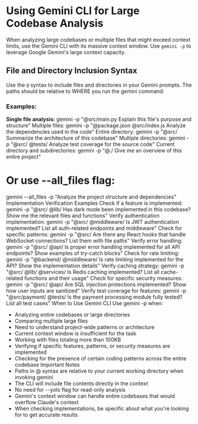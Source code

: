 # Using Gemini CLI for Large Codebase Analysis

When analyzing large codebases or multiple files that might exceed context limits, use the Gemini CLI with its massive context window. Use `gemini -p` to leverage Google Gemini's large context capacity.

## File and Directory Inclusion Syntax

Use the `@` syntax to include files and directories in your Gemini prompts. The paths should be relative to WHERE you run the  gemini command:

### Examples:

**Single file analysis:**
gemini -p "@src/main.py Explain this file's purpose and structure"
Multiple files:
gemini -p "@package.json @src/index.js Analyze the dependencies used in the code"
Entire directory:
gemini -p "@src/ Summarize the architecture of this codebase"
Multiple directories:
gemini -p "@src/ @tests/ Analyze test coverage for the source code"
Current directory and subdirectories:
gemini -p "@./ Give me an overview of this entire project"

# Or use --all_files flag:

gemini --all_files -p "Analyze the project structure and dependencies"
Implementation Verification Examples
Check if a feature is implemented:
gemini -p "@src/ @lib/ Has dark mode been implemented in this codebase? Show me the relevant files and functions"
Verify authentication implementation:
gemini -p "@src/ @middleware/ Is JWT authentication implemented? List all auth-related endpoints and middleware"
Check for specific patterns:
gemini -p "@src/ Are there any React hooks that handle WebSocket connections? List them with file paths"
Verify error handling:
gemini -p "@src/ @api/ Is proper error handling implemented for all API endpoints? Show examples of try-catch blocks"
Check for rate limiting:
gemini -p "@backend/ @middleware/ Is rate limiting implemented for the API? Show the implementation details"
Verify caching strategy:
gemini -p "@src/ @lib/ @services/ Is Redis caching implemented? List all cache-related functions and their usage"
Check for specific security measures:
gemini -p "@src/ @api/ Are SQL injection protections implemented? Show how user inputs are sanitized"
Verify test coverage for features:
gemini -p "@src/payment/ @tests/ Is the payment processing module fully tested? List all test cases"
When to Use Gemini CLI
Use gemini -p when:

- Analyzing entire codebases or large directories
- Comparing multiple large files
- Need to understand project-wide patterns or architecture
- Current context window is insufficient for the task
- Working with files totaling more than 100KB
- Verifying if specific features, patterns, or security measures are implemented
- Checking for the presence of certain coding patterns across the entire codebase
  Important Notes
- Paths in @ syntax are relative to your current working directory when invoking gemini
- The CLI will include file contents directly in the context
- No need for --yolo flag for read-only analysis
- Gemini's context window can handle entire codebases that would overflow Claude's context
- When checking implementations, be specific about what you're looking for to get accurate results
